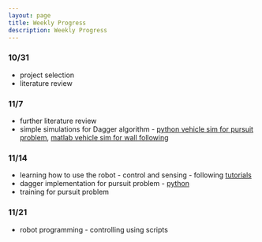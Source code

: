```yaml
---
layout: page
title: Weekly Progress
description: Weekly Progress
---
```


### 10/31

- project selection
- literature review

### 11/7

- further literature review
- simple simulations for Dagger algorithm - [python vehicle sim for pursuit problem](https://github.com/yjzhang/cse571_project/tree/master/vehicle_sim), [matlab vehicle sim for wall following](https://github.com/yjzhang/cse571_project/tree/master/matlab_sim)

### 11/14

- learning how to use the robot - control and sensing - following [tutorials](http://learn.turtlebot.com/)
- dagger implementation for pursuit problem - [python](https://github.com/yjzhang/cse571_project/tree/master/vehicle_sim)
- training for pursuit problem

### 11/21

- robot programming - controlling using scripts
